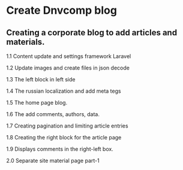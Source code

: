 <h1>Create Dnvcomp blog</h1>
<h2>Creating a corporate blog to add articles and materials.</h2>

<p>1.1 Content update and settings framework Laravel</p>
<p>1.2 Update images and create files in json decode</p>
<p>1.3 The left block in left side</p>
<p>1.4 The russian localization and add meta tegs</p>
<p>1.5 The home page blog.</p>
<p>1.6 The add comments, authors, data.</p>
<p>1.7 Creating pagination and limiting article entries</p>
<p>1.8 Creating the right block for the article page</p>
<p>1.9 Displays comments in the right-left box.</p>
<p>2.0 Separate site material page part-1</p>